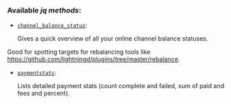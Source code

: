 ### Available _jq methods_:

* [`channel_balance_status`](channel_balance_status.yaml):

  Gives a quick overview of all your online channel balance statuses.

Good for spotting targets for rebalancing tools like https://github.com/lightningd/plugins/tree/master/rebalance.

* [`paymentstats`](paymentstats.yaml):

  Lists detailed payment stats (count complete and failed, sum of paid and fees and percent).

